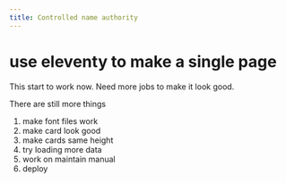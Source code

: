 ```yaml
---
title: Controlled name authority
---
```


# use eleventy to make a single page

This start to work now. Need more jobs to make it look good.

There are still more things 

1. make font files work
2. make card look good
3. make cards same height
4. try loading more data
5. work on maintain manual
6. deploy

